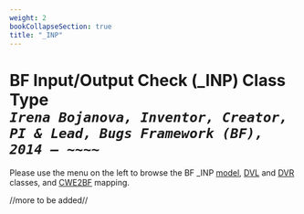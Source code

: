 ```yaml
---
weight: 2
bookCollapseSection: true
title: "_INP"
---
```

# BF Input/Output Check (_INP) Class Type <br/> _`Irena Bojanova, Inventor, Creator, PI & Lead, Bugs Framework (BF), 2014 – ~~~~`_

Please use the menu on the left to browse the BF _INP [model](/BF/info/bf-classes/_inp/model/), [DVL](/BF/info/bf-classes/_inp/dvl) and [DVR](/BF/info/bf-classes/_inp/dvr) classes, and [CWE2BF](/BF/info/bf-classes/_inp/cwe2bf) mapping.

//more to be added//